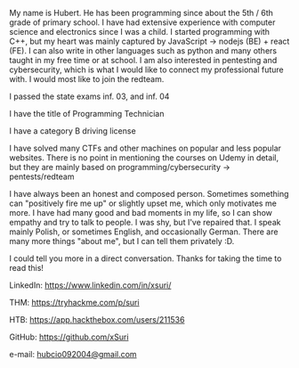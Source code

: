 My name is Hubert. He has been programming since about the 5th / 6th grade of primary school. I have had extensive experience with computer science and electronics since I was a child. I started programming with C++, but my heart was mainly captured by JavaScript -> nodejs (BE) + react (FE). I can also write in other languages such as python and many others taught in my free time or at school. I am also interested in pentesting and cybersecurity, which is what I would like to connect my professional future with. I would most like to join the redteam.


I passed the state exams inf. 03, and inf. 04

I have the title of Programming Technician

I have a category B driving license


I have solved many CTFs and other machines on popular and less popular websites. There is no point in mentioning the courses on Udemy in detail, but they are mainly based on programming/cybersecurity -> pentests/redteam


I have always been an honest and composed person. Sometimes something can "positively fire me up" or slightly upset me, which only motivates me more. I have had many good and bad moments in my life, so I can show empathy and try to talk to people. I was shy, but I've repaired that. I speak mainly Polish, or sometimes English, and occasionally German. There are many more things "about me", but I can tell them privately :D.


I could tell you more in a direct conversation. Thanks for taking the time to read this!

LinkedIn: https://www.linkedin.com/in/xsuri/

THM: https://tryhackme.com/p/suri

HTB: https://app.hackthebox.com/users/211536

GitHub: https://github.com/xSuri

e-mail: hubcio092004@gmail.com
